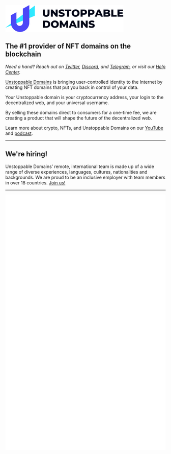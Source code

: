 [![Unstoppable Domains](/profile/ud.svg)](https://unstoppabledomains.com)

## The \#1 provider of NFT domains on the blockchain

*Need a hand? Reach out on [Twitter](https://twitter.com/unstoppableweb), [Discord](https://discord.com/invite/unstoppabledomains), and [Telegram](https://t.me/unstoppabledomains), or visit our [Help Center](https://support.unstoppabledomains.com/support/home).*

[Unstoppable Domains](https://unstoppabledomains.com) is bringing user-controlled identity to the Internet by creating NFT domains that put you back in control of your data.

Your Unstoppable domain is your cryptocurrency address, your login to the decentralized web, and your universal username.

By selling these domains direct to consumers for a one-time fee, we are creating a product that will shape the future of the decentralized web.

Learn more about crypto, NFTs, and Unstoppable Domains on our [YouTube](https://www.youtube.com/channel/UCg3gV2yVjRytsgpc1ZPiqjg) and [podcast](https://the-unstoppable-podcast.simplecast.com/).

---

## We're hiring!

Unstoppable Domains’ remote, international team is made up of a wide range of diverse experiences, languages, cultures, nationalities and backgrounds. We are proud to be an inclusive employer with team members in over 18 countries. [Join us!](https://unstoppabledomains.com/careers)

---

![Metrics](/profile/metrics.svg)
